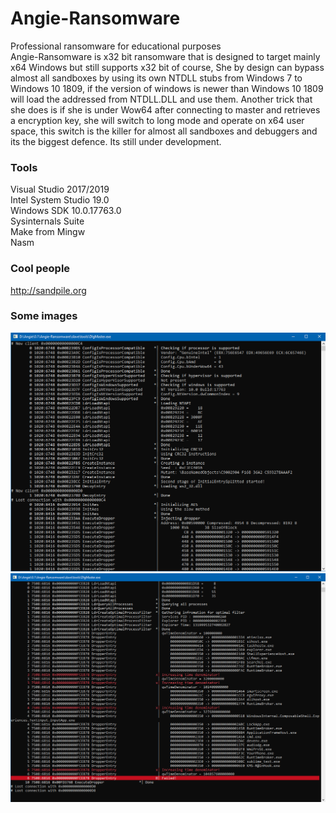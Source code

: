 # Angie-Ransomware

Professional ransomware for educational purposes   
Angie-Ransomware is x32 bit ransomware that is designed to target mainly x64 Windows but still supports x32 bit of course, She by design can bypass almost all sandboxes by using its own NTDLL stubs from Windows 7 to Windows 10 1809, if the version of windows is newer than Windows 10 1809 will load the addressed from NTDLL.DLL and use them. Another trick that she does is if she is under Wow64 after connecting to master and retrieves a encryption key, she will switch to long mode and operate on x64 user space, this switch is the killer for almost all sandboxes and debuggers and its the biggest defence.
Its still under development.

### Tools
Visual Studio 2017/2019   
Intel System Studio 19.0   
Windows SDK 10.0.17763.0   
Sysinternals Suite   
Make from Mingw   
Nasm   

### Cool people
http://sandpile.org

### Some images

![image1](images/image00.png)
![image1](images/image02.png)
